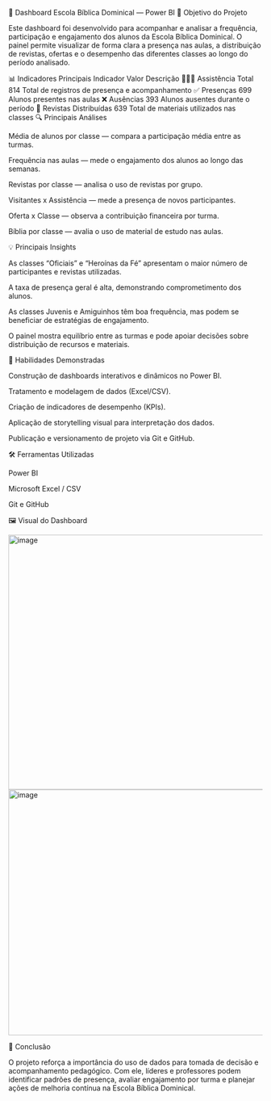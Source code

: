 📘 Dashboard Escola Bíblica Dominical — Power BI
🎯 Objetivo do Projeto

Este dashboard foi desenvolvido para acompanhar e analisar a frequência, participação e engajamento dos alunos da Escola Bíblica Dominical.
O painel permite visualizar de forma clara a presença nas aulas, a distribuição de revistas, ofertas e o desempenho das diferentes classes ao longo do período analisado.

📊 Indicadores Principais
Indicador	Valor	Descrição
🧑‍🤝‍🧑 Assistência Total	814	Total de registros de presença e acompanhamento
✅ Presenças	699	Alunos presentes nas aulas
❌ Ausências	393	Alunos ausentes durante o período
📖 Revistas Distribuídas	639	Total de materiais utilizados nas classes
🔍 Principais Análises

Média de alunos por classe — compara a participação média entre as turmas.

Frequência nas aulas — mede o engajamento dos alunos ao longo das semanas.

Revistas por classe — analisa o uso de revistas por grupo.

Visitantes x Assistência — mede a presença de novos participantes.

Oferta x Classe — observa a contribuição financeira por turma.

Bíblia por classe — avalia o uso de material de estudo nas aulas.

💡 Principais Insights

As classes “Oficiais” e “Heroínas da Fé” apresentam o maior número de participantes e revistas utilizadas.

A taxa de presença geral é alta, demonstrando comprometimento dos alunos.

As classes Juvenis e Amiguinhos têm boa frequência, mas podem se beneficiar de estratégias de engajamento.

O painel mostra equilíbrio entre as turmas e pode apoiar decisões sobre distribuição de recursos e materiais.

🧠 Habilidades Demonstradas

Construção de dashboards interativos e dinâmicos no Power BI.

Tratamento e modelagem de dados (Excel/CSV).

Criação de indicadores de desempenho (KPIs).

Aplicação de storytelling visual para interpretação dos dados.

Publicação e versionamento de projeto via Git e GitHub.

🛠️ Ferramentas Utilizadas

Power BI

Microsoft Excel / CSV

Git e GitHub

🖼️ Visual do Dashboard

<img width="886" height="505" alt="image" src="https://github.com/user-attachments/assets/e57fc1e7-73c1-4a8f-8c9b-5d8800593075" />

<img width="886" height="487" alt="image" src="https://github.com/user-attachments/assets/c1f4d9f5-8a84-46b1-88fc-dd9be8cbd4cb" />


🚀 Conclusão

O projeto reforça a importância do uso de dados para tomada de decisão e acompanhamento pedagógico.
Com ele, líderes e professores podem identificar padrões de presença, avaliar engajamento por turma e planejar ações de melhoria contínua na Escola Bíblica Dominical.
